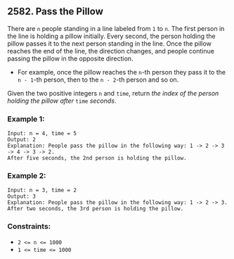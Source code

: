 ## 2582. Pass the Pillow

There are ```n``` people standing in a line labeled from ```1``` to ```n```. The first person in the line is holding a pillow initially. Every second, the person holding the pillow passes it to the next person standing in the line. Once the pillow reaches the end of the line, the direction changes, and people continue passing the pillow in the opposite direction.

* For example, once the pillow reaches the ```n```-th person they pass it to the ```n - 1```-th person, then to the ```n - 2```-th person and so on.

Given the two positive integers ```n``` and ```time```, return *the index of the person holding the pillow after* ```time``` *seconds*.

### Example 1:
```
Input: n = 4, time = 5
Output: 2
Explanation: People pass the pillow in the following way: 1 -> 2 -> 3 -> 4 -> 3 -> 2.
After five seconds, the 2nd person is holding the pillow.
```
### Example 2:
```
Input: n = 3, time = 2
Output: 3
Explanation: People pass the pillow in the following way: 1 -> 2 -> 3.
After two seconds, the 3rd person is holding the pillow.
```

### Constraints:

* ```2 <= n <= 1000```
* ```1 <= time <= 1000```